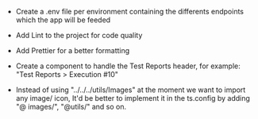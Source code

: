

- Create a .env file per environment containing the differents endpoints which the app will be feeded

- Add Lint to the project for code quality

- Add Prettier for a better formatting

- Create a component to handle the Test Reports header, for example: "Test Reports > Execution #10"

- Instead of using "../../../utils/Images" at the moment we want to import any image/ icon, It'd be better to implement it in the ts.config by adding "@ images/", "@utils/" and so on.

